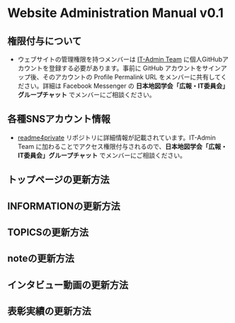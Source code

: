 # Website Administration Manual v0.1

## 権限付与について
* ウェブサイトの管理権限を持つメンバーは [IT-Admin Team](https://github.com/orgs/japancartographersassociation/teams/it-admin) に個人GitHubアカウントを登録する必要があります。事前に GitHub アカウントをサインアップ後、そのアカウントの Profile Permalink URL をメンバーに共有してください。詳細は Facebook Messenger の **日本地図学会「広報・IT委員会」グループチャット** でメンバーにご相談ください。

## 各種SNSアカウント情報
* [readme4private](https://github.com/japancartographersassociation/readme4private) リポジトリに詳細情報が記載されています。IT-Admin Team に加わることでアクセス権限付与されるので、**日本地図学会「広報・IT委員会」グループチャット** でメンバーにご相談ください。

## トップページの更新方法


## INFORMATIONの更新方法


## TOPICSの更新方法


## noteの更新方法


## インタビュー動画の更新方法


## 表彰実績の更新方法

